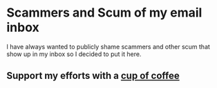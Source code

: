 # Scammers and Scum of my email inbox
I have always wanted to publicly shame scammers and other scum that show up in my inbox so I decided to put it here.
## Support my efforts with a [cup of coffee](https://www.buymeacoffee.com/gr33nknight)
